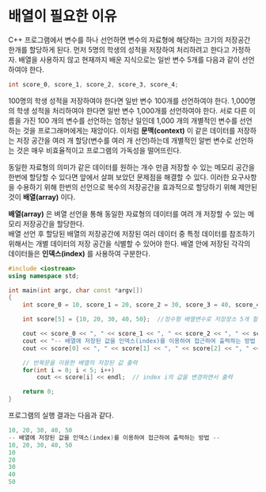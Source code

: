 # 배열이 필요한 이유

C++ 프로그램에서 변수를 하나 선언하면 변수의 자료형에 해당하는 크기의 저장공간 한개를 할당하게 된다. 
먼저 5명의 학생의 성적을 저장하여 처리하려고 한다고 가정하자.
배열을 사용하지 않고 현재까지 배운 지식으로는 일반 변수 5개를 다음과 같이 선언하여야 한다.
```C++
int score_0, score_1, score_2, score_3, score_4;
```
100명의 학생 성적을 저장하여야 한다면 일반 변수 100개를 선언하여야 한다. 
1,000명의 학생 성적을 처리하여야 한다면 일반 변수 1,000개를 선언하여야 한다. 
서로 다른 이름을 가진 100 개의 변수를 선언하는 엄청난 일인데 1,000 개의 개별적인 변수를 선언하는 것을 프로그래머에게는 재앙이다. 
이처럼 **문맥(context)** 이 같은 데이터를 저장하는 저장 공간을 여러 개 할당(변수를 여러 개 선언)하는데 개별적인 알번 변수로 선언하는 것은 매우 비효율적이고 프로그램의 가독성을 떨어뜨린다.

동일한 자료형의 의미가 같은 데이터를 원하는 개수 만큼 저장할 수 있는 메모리 공간을 한번에 할당할 수 있다면 앞에서 살펴 보았던 문제점을 해결할 수 있다. 
이러한 요구사항을 수용하기 위해 한번의 선언으로 복수의 저장공간을 효과적으로 할당하기 위해 제안된 것이 **배열(array)** 이다. 

**배열(array)** 은 벼열 선언을 통해 동일한 자료형의 데이터를 여려 개 저장할 수 있는 메모리 저장공간을 할당한다.  
배열 선언 후 할당된 배열의 저장공간에 저장된 여러 데이터 중 특정 데이터를 참조하기 위해서는 개별 데이터의 저장 공간을 식별할 수 있어야 한다. 
배열 안에 저장된 각각의 데이터들은 **인덱스(index)** 를 사용하여 구분한다. 

```c++
#include <iostream>
using namespace std;

int main(int argc, char const *argv[])
{
	int score_0 = 10, score_1 = 20, score_2 = 30, score_3 = 40, score_4 = 50; //정수형 일반변수로 저장장소 5개 할당 

	int score[5] = {10, 20, 30, 40, 50};  //정수형 배열변수로 저장장소 5개 할당 

	cout << score_0 << ", " << score_1 << ", " << score_2 << ", " << score_3 <<", "<< score_4 << endl;
	cout << "-- 배열에 저장된 값을 인덱스(index)를 이용하여 접근하여 출력하는 방법 --" << endl;
	cout << score[0] << ", " << score[1] << ", " << score[2] << ", " << score[3] <<", "<< score[4] << endl;

	// 반복문을 이용한 배열의 저장된 값 출력 
	for(int i = 0; i < 5; i++)
		cout << score[i] << endl;  // index i의 값을 변경하면서 출력

	return 0;
}
```
프로그램의 실행 결과는 다음과 같다.
```c++
10, 20, 30, 40, 50
-- 배열에 저장된 값을 인덱스(index)를 이용하여 접근하여 출력하는 방법 --
10, 20, 30, 40, 50
10
20
30
40
50
```
